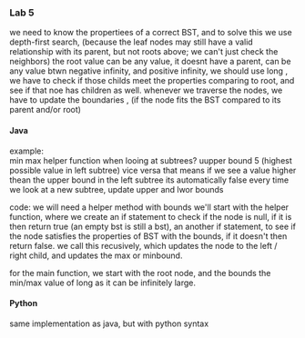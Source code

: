 ### Lab 5
we need to know the propertiees of a correct BST, and to solve this we use depth-first search, (because the leaf nodes may still have a valid relationship with its parent, but not roots above; we can't just check the neighbors)
the root value can be any value, it doesnt have a parent, can be any value btwn negative infinity, and positive infinity, we should use long , we have to check if those childs meet the properties comparing to root, and see if that noe has children as well. 
whenever we traverse the nodes, we have to update the boundaries , (if the node fits the BST compared to its parent and/or root)

#### Java
example:         
        min max helper function when looing at subtrees?
        uupper bound 5 (highest possible value in left subtree) vice versa
         that means if we see a value higher thean the upper bound in the left subtree its automatically false
        every time we look at a new subtree, update upper and lwor bounds

code: we will need a helper method with bounds
we'll start with the helper function, where we create an if statement to check if the node is null, if it is then return true (an empty bst is still a bst), an another if statement, to see if the node satisfies the properties of BST with the bounds, if it doesn't then return false. 
we call this recusively, which updates the node to the left / right child, and updates the max or minbound.

for the main function, we start with the root node, and the bounds the min/max value of long as it can be infinitely large.

#### Python
same implementation as java, but with python syntax